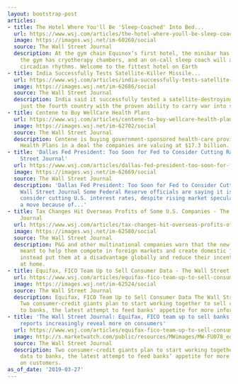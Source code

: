 ```yaml
---
layout: bootstrap-post
articles:
- title: The Hotel Where You'll Be 'Sleep-Coached' Into Bed...
  url: https://www.wsj.com/articles/the-hotel-where-youll-be-sleep-coached-into-bed-11553689674
  image: https://images.wsj.net/im-60260/social
  source: The Wall Street Journal
  description: At the gym chain Equinox’s first hotel, the minibar has jet-lag tonics,
    the gym has cryotherapy chambers, and an on-call sleep coach will analyze your
    circadian rhythms. Welcome to the fittest hotel on Earth
- title: India Successfully Tests Satellite-Killer Missile...
  url: https://www.wsj.com/articles/india-successfully-tests-satellite-killer-missile-11553679166
  image: https://images.wsj.net/im-62686/social
  source: The Wall Street Journal
  description: India said it successfully tested a satellite-destroying missile, becoming
    just the fourth country with the proven ability to carry war into space.
- title: Centene to Buy WellCare Health Plans
  url: https://www.wsj.com/articles/centene-to-buy-wellcare-health-plans-11553682582
  image: https://images.wsj.net/im-62702/social
  source: The Wall Street Journal
  description: Centene is buying government-sponsored health-care provider WellCare
    Health Plans in a deal the companies are valuing at $17.3 billion.
- title: 'Dallas Fed President: Too Soon for Fed to Consider Cutting Rates - The Wall
    Street Journal'
  url: https://www.wsj.com/articles/dallas-fed-president-too-soon-for-fed-to-consider-cutting-rates-11553679121
  image: https://images.wsj.net/im-62669/social
  source: The Wall Street Journal
  description: 'Dallas Fed President: Too Soon for Fed to Consider Cutting Rates The
    Wall Street Journal Some Federal Reserve officials are saying it is too soon to
    consider cutting U.S. interest rates, despite rising market speculation of such
    a move because of...'
- title: Tax Changes Hit Overseas Profits of Some U.S. Companies - The Wall Street
    Journal
  url: https://www.wsj.com/articles/tax-changes-hit-overseas-profits-of-some-u-s-companies-11553679000
  image: https://images.wsj.net/im-62580/social
  source: The Wall Street Journal
  description: P&G and other multinational companies warn that the new tax system,
    meant to help them compete in foreign markets and create domestic jobs, could
    instead put them at a disadvantage globally and reduce their incentive to invest
    at home.
- title: Equifax, FICO Team Up to Sell Consumer Data - The Wall Street Journal
  url: https://www.wsj.com/articles/equifax-fico-team-up-to-sell-consumer-data-11553679001
  image: https://images.wsj.net/im-62524/social
  source: The Wall Street Journal
  description: Equifax, FICO Team Up to Sell Consumer Data The Wall Street Journal
    Two consumer-credit giants plan to start working together to sell consumers' data
    to banks, the latest attempt to feed banks' appetite for more information on...
- title: 'The Wall Street Journal: Equifax, FICO team up to sell banks data as credit
    reports increasingly reveal more on consumers'
  url: https://www.wsj.com/articles/equifax-fico-team-up-to-sell-consumer-data/
  image: http://s.marketwatch.com/public/resources/MWimages/MW-FU078_equifa_ZG_20170911233740.jpg
  source: The Wall Street Journal
  description: Two consumer-credit giants plan to start working together to sell consumers’
    data to banks, the latest attempt to feed banks’ appetite for more information
    on customers.
as_of_date: '2019-03-27'
---
```


